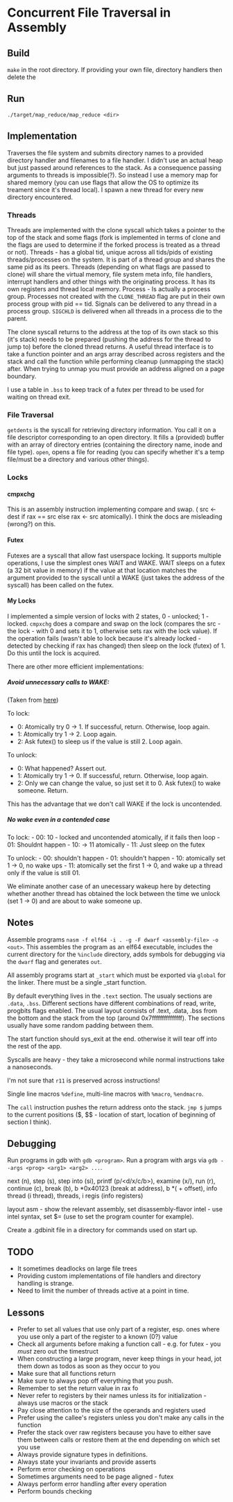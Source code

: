 # Concurrent File Traversal in Assembly


## Build
`make` in the root directory.
If providing your own file, directory handlers then delete the 

## Run
`./target/map_reduce/map_reduce <dir>`



## Implementation
Traverses the file system and submits directory names to a provided directory handler and filenames to a file handler. I didn't use an actual heap but just passed around references to the stack. As a consequence passing arguments to threads is impossible(?). So instead I use a memory map for shared memory (you can use flags that allow the OS to optimize its treament since it's thread local). I spawn a new thread for every new directory encountered.

### Threads

Threads are implemented with the clone syscall which takes a pointer to the top of the stack and some flags (fork is implemented in terms of clone and the flags are used to determine if the forked process is treated as a thread or not).
Threads - has a global tid, unique across all tids/pids of existing threads/processes on the system. It is part of a thread group and shares the same pid as its peers. Threads (depending on what flags are passed to clone) will share the virtual memory, file system meta info, file handlers, interrupt handlers and other things with the originating process. It has its own registers and thread local memory. 
Process - Is actually a process group. Processes not created with the `CLONE_THREAD` flag are put in their own process group with pid == tid. Signals can be delivered to any thread in a process group. `SIGCHLD` is delivered when all threads in a process die to the parent.

The clone syscall returns to the address at the top of its own stack so this (it's stack) needs to be prepared (pushing the address for the thread to jump to) before the cloned thread returns. A useful thread interface is to take a function pointer and an args array described across registers and the stack and call the function while performing cleanup (unmapping the stack) after. When trying to unmap you must provide an address aligned on a page boundary.

I use a table in `.bss` to keep track of a futex per thread to be used for waiting on thread exit.


### File Traversal
`getdents` is the syscall for retrieving directory information. You call it on a file descriptor corresponding to an open directory. It fills a (provided) buffer with an array of directory entries (containing the directory name, inode and file type).
`open`, opens a file for reading (you can specify whether it's a temp file/must be a directory and various   other things).

### Locks
#### cmpxchg
This is an assembly instruction implementing compare and swap. ( src <- dest if rax == src else rax <- src atomically). I think the docs are misleading (wrong?) on this.

#### Futex
Futexes are a syscall that allow fast userspace locking. It supports multiple operations, I use the simplest ones WAIT and WAKE. WAIT sleeps on a futex (a 32 bit value in memory) if the value at that location matches the argument provided to the syscall until a WAKE (just takes the address of the syscall) has been called on the futex.

#### My Locks
I implemented a simple version of locks with 2 states, 0 - unlocked; 1 - locked.
`cmpxchg` does a compare and swap  on the lock (compares the src - the lock - with 0 and sets it to 1, otherwise sets rax with the lock value). If the operation fails (wasn't able to lock because it's already locked - detected by checking if rax has changed) then sleep on the lock (futex) of 1. Do this until the lock is acquired.

There are other more efficient implementations:

##### Avoid unnecessary calls to  WAKE:
(Taken from [here](https://github.com/winstonli/nihserver))

To lock:

 - 0: Atomically try 0 -> 1. If successful, return. Otherwise, loop again.
 - 1: Atomically try 1 -> 2. Loop again.
 - 2: Ask futex() to sleep us if the value is still 2. Loop again.

To unlock:
 - 0: What happened? Assert out.
 - 1: Atomically try 1 -> 0. If successful, return. Otherwise, loop again.
 - 2: Only we can change the value, so just set it to 0. Ask futex() to wake someone. Return.

This has the advantage that we don't call WAKE if the lock is uncontended.


##### No wake even in a contended  case

To lock:
    - 00: 10 - locked and uncontended atomically, if it fails then loop
    - 01: Shouldnt happen
    - 10: -> 11 atomically
    - 11: Just sleep on the futex
    


To unlock:
    - 00: shouldn't happen
    - 01: shouldn't happen
    - 10: atomically set 1 -> 0, no wake ups
    - 11: atomically set the first 1 -> 0, and wake up a thread only if the value is still 01.

We eliminate another case of an unecessary wakeup here by detecting whether another thread has obtained the lock between the time we unlock (set 1 -> 0) and are about to wake someone up.



## Notes
Assemble programs `nasm -f elf64 -i . -g -F dwarf <assembly-file> -o <out>`. This assembles the program as an elf64 executable, includes the current directory for the `%include` directory, adds symbols for debugging via the `dwarf` flag and generates `out`.

All assembly programs start at `_start` which must be exported via `global` for the linker. There must be a single _start function.

By default everything lives in the `.text` section. The usualy sections are `.data`, `.bss`. Different sections have different combinations of read, write, progbits flags enabled. The usual layout consists of .text, .data, .bss from the bottom and the stack from the top (around 0x7fffffffffffffff). The sections usually have some random padding between them. 

The start function should sys_exit at the end. otherwise it will tear off into the rest of the app.

Syscalls are heavy - they take a microsecond while normal instructions take a nanoseconds.

I'm not sure that `r11` is preserved across instructions!

Single line macros `%define`, multi-line macros with `%macro`, `%endmacro`.

The `call` instruction pushes the return address onto the stack. `jmp $` jumps to the current positions ($, $$ - location of start, location of beginning of section I think).


## Debugging

Run programs in gdb with `gdb <program>`. Run a program with args via `gdb --args <prog> <arg1> <arg2> ...`.

next (n), step (s), step into (si), printf (p/<d/x/c/b>), examine (x/<num units><size><format>), run (r), continue (c), break (b), b *0x40123 (break at address), b *(<label> + offset), info thread (i thread), threads, i regis (info registers)

layout asm - show the relevant assembly, set disassembly-flavor intel - use intel syntax, set $<register>=<value> (use to set the program counter for example).

Create a .gdbinit file in a directory for commands used on start up.


			    
## TODO
 - It sometimes deadlocks on large file trees
 - Providing custom implementations of file handlers and directory handling is strange.
 - Need to limit the number of threads active at a point in time.



## Lessons
 - Prefer to set all values that use only part of a register, esp. ones where you use only a part of the register to a known (0?) value
 - Check all arguments before making a function call - e.g. for futex - you *must* zero out the timestruct
 - When constructing a large program, never keep things in your head, jot them down as todos as soon as they occur to you
 - Make sure that all functions return
 - Make sure to always pop off everything that you push.
 - Remember to set the return value in rax fo
 - Never refer to registers by their names unless its for initialization - always use macros or the stack
 - Pay close attention to the size of the operands and registers used
 - Prefer using the callee's registers unless you don't make any calls in the function
 - Prefer the stack over raw registers because you have to either save them between calls or restore them at the end depending on which set you use
 - Always provide signature types in definitions.
 - Always state your invariants and provide asserts
 - Perform error checking on operations
 - Sometimes arguments need to be page aligned - futex
 - Always perform error handling after every operation
 - Perform bounds checking
